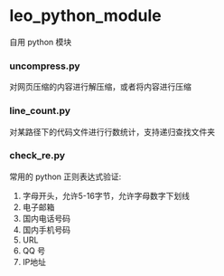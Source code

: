 leo_python_module
=================

自用 python 模块

### uncompress.py
对网页压缩的内容进行解压缩，或者将内容进行压缩

### line_count.py
对某路径下的代码文件进行行数统计，支持递归查找文件夹

### check_re.py
常用的 python 正则表达式验证:

1. 字母开头，允许5-16字节，允许字母数字下划线
2. 电子邮箱
3. 国内电话号码
4. 国内手机号码
5. URL
6. QQ 号
7. IP地址
